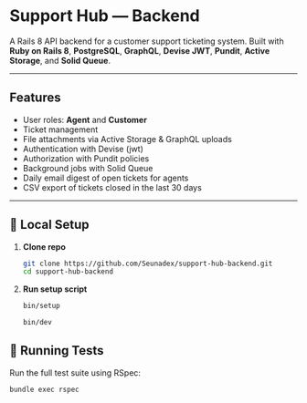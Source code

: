 # Support Hub — Backend

A Rails 8 API backend for a customer support ticketing system.
Built with **Ruby on Rails 8**, **PostgreSQL**, **GraphQL**, **Devise JWT**, **Pundit**, **Active Storage**, and **Solid Queue**.

---

## Features

- User roles: **Agent** and **Customer**
- Ticket management
- File attachments via Active Storage & GraphQL uploads
- Authentication with Devise (jwt)
- Authorization with Pundit policies
- Background jobs with Solid Queue
- Daily email digest of open tickets for agents
- CSV export of tickets closed in the last 30 days

---

## 🚀 Local Setup

1. **Clone repo**
   ```bash
   git clone https://github.com/Seunadex/support-hub-backend.git
   cd support-hub-backend
   ```
2. **Run setup script**

    ```bash
    bin/setup
    ```
    ```bash
    bin/dev
    ```

## 🧪 Running Tests

Run the full test suite using RSpec:

```bash
bundle exec rspec
```